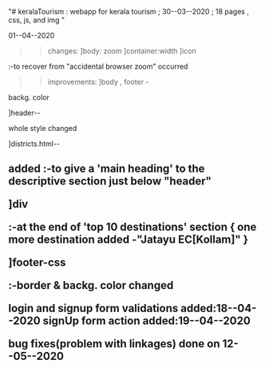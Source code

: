 "# keralaTourism   : webapp for kerala tourism ; 30--03--2020 ; 18 pages , css, js, and img " 

01--04--2020
>>changes:
]body: zoom
]container:width
]icon

:-to recover from "accidental browser zoom"
occurred

>>improvements:
]body , footer -

backg. color

]header--

whole style changed

]districts.html--
		<h2> added
:-to give a 'main heading' to the descriptive section just below "header"

]div

:-at the end of 'top 10
destinations' section
{ one more destination added -"Jatayu EC[Kollam]" }

]footer-css

:-border & backg. color
changed

login and signup form validations added:18--04--2020
signUp form action added:19--04--2020

bug fixes(problem with linkages) done on 12--05--2020